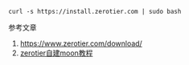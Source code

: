 

```
curl -s https://install.zerotier.com | sudo bash
```



参考文章

1. https://www.zerotier.com/download/
2. [zerotier自建moon教程](https://www.wnark.com/archives/152.html)